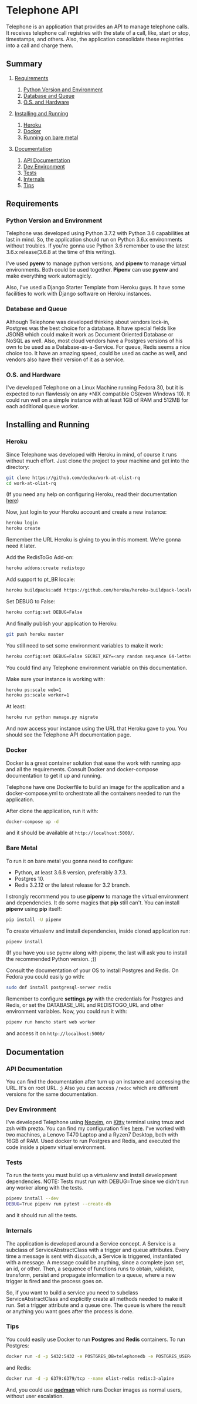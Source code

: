 # Telephone API

Telephone is an application that provides an API to manage telephone calls.
It receives telephone call registries with the state of a call, like, start or stop, timestamps, and others.
Also, the application consolidate these registries into a call and charge them.

## Summary
1. [Requirements](#requirements)
    1. [Python Version and Environment](#python-version-and-environment)
    2. [Database and Queue](#database-and-queue)
    3. [O.S. and Hardware](#os-and-hardware)

2. [Installing and Running](#installing-and-running)
    1. [Heroku](#heroku)
    2. [Docker](#docker)
    3. [Running on bare metal](#bare-metal)

3. [Documentation](#documentation)
    1. [API Documentation](#api-documentation)
    2. [Dev Environment](#dev-environment)
    3. [Tests](#tests)
    4. [Internals](#internals)
    5. [Tips](#tips)


## Requirements
### Python Version and Environment
Telephone was developed using Python 3.7.2 with Python 3.6 capabilities at last in mind. So,
the application should run on Python 3.6.x environments without troubles. If you're gonna use Python 3.6
remember to use the latest 3.6.x release(3.6.8 at the time of this writing).

I've used __pyenv__ to manage python versions, and __pipenv__ to manage virtual environments. Both could be
used together. __Pipenv__ can use __pyenv__ and make everything work automagicly.

Also, I've used a Django Starter Template from Heroku guys. It have some facilities to work with Django software
on Heroku instances.

### Database and Queue
Although Telephone was developed thinking about vendors lock-in, Postgres was the best choice for
a database. It have special fields like JSONB which could make it work as Document Oriented Database
or NoSQL as well. Also, most cloud vendors have a Postgres versions of his own  to be used as a
Database-as-a-Service.
For queue, Redis seems a nice choice too. It have an amazing speed, could be used as cache as well, and
vendors also have their version of it as a service.

### O.S. and Hardware
I've developed Telephone on a Linux Machine running Fedora 30, but it is expected to run flawlessly on any
\*NIX compatible OS(even Windows 10). It could run well on a simple instance with at least 1GB of RAM
and 512MB for each additional queue worker.


## Installing and Running
### Heroku
Since Telephone was developed with Heroku in mind, of course it runs without much effort.
Just clone the project to your machine and get into the directory:
```bash
git clone https://github.com/decko/work-at-olist-rq
cd work-at-olist-rq
```
(If you need any help on configuring Heroku, read their documentation
[here](https://devcenter.heroku.com/articles/getting-started-with-python))

Now, just login to your Heroku account and create a new instance:
```bash
heroku login
heroku create
```
Remember the URL Heroku is giving to you in this moment. We're gonna
need it later.

Add the RedisToGo Add-on:
```bash
heroku addons:create redistogo
```

Add support to pt_BR locale:
```bash
heroku buildpacks:add https://github.com/heroku/heroku-buildpack-locale
```

Set DEBUG to False:
```bash
heroku config:set DEBUG=False
```

And finally publish your application to Heroku:
```bash
git push heroku master
```

You still need to set some environment variables to make it work:
```bash
heroku config:set DEBUG=False SECRET_KEY=<any randon sequence 64-letter long at least>
```
You could find any Telephone environment variable on this documentation.

Make sure your instance is working with:
```bash
heroku ps:scale web=1
heroku ps:scale worker=1
```

At least:
```bash
heroku run python manage.py migrate
```

And now access your instance using the URL that Heroku gave to you.
You should see the Telephone API documentation page.

### Docker
Docker is a great container solution that ease the work with running app and
all the requirements. Consult Docker and docker-compose documentation to get it up and running.

Telephone have one Dockerfile to build an image for the application and a
docker-compose.yml to orchestrate all the containers needed to run the application.

After clone the application, run it with:
```bash
docker-compose up -d
```
and it should be available at `http://localhost:5000/`.

### Bare Metal
To run it on bare metal you gonna need to configure:
* Python, at least 3.6.8 version, preferably 3.7.3.
* Postgres 10.
* Redis 3.2.12 or the latest release for 3.2 branch.

I strongly recommend you to use __pipenv__ to manage the virtual
environment and dependencies. It do some magics that __pip__ still
can't. You can install __pipenv__ using __pip__ itself:
```bash
pip install -U pipenv
```

To create virtualenv and install dependencies, inside cloned application run:
```bash
pipenv install
```
(If you have you use pyenv along with pipenv, the last will ask you to install
the recommended Python version. ;))

Consult the documentation of your OS to install Postgres and Redis.
On Fedora you could easily go with:
```bash
sudo dnf install postgresql-server redis
```

Remember to configure __settings.py__ with the credentials for Postgres and Redis,
or set the DATABASE_URL and REDISTOGO_URL and other environment variables.
Now, you could run it with:
```bash
pipenv run honcho start web worker
```
and access it on `http://localhost:5000/`

## Documentation
### API Documentation
You can find the documentation after turn up an instance and accessing the URL. It's on root
URL. ;)
Also you can access `/redoc` which are different versions for the same documentation.

### Dev Environment
I've developed Telephone using [Neovim](https://neovim.io), on [Kitty](https://sw.kovidgoyal.net/kitty/)
terminal using tmux and zsh with prezto.
You can find my configuration files [here](https://gitlab.com/decko/dotfiles).
I've worked with two machines, a Lenovo T470 Laptop and a Ryzen7 Desktop, both with 16GB of RAM.
Used docker to run Postgres and Redis, and executed the code inside a pipenv virtual environment.

### Tests
To run the tests you must build up a virtualenv and install development dependencies.
NOTE: Tests must run with DEBUG=True since we didn't run any worker along with the tests.
```bash
pipenv install --dev
DEBUG=True pipenv run pytest --create-db
```
and it should run all the tests.

### Internals
The application is developed around a Service concept. A Service is a subclass of
ServiceAbstractClass with a trigger and queue attributes. Every time a message is
sent with `dispatch`, a Service is triggered, instantiated with a message.
A message could be anything, since a complete json set, an id, or other.
Then, a sequence of functions runs to obtain, validate, transform, persist and
propagate information to a queue, where a new trigger is fired and the process goes on.

So, if you want to build a service you need to subclass ServiceAbstractClass and explicitly create
all methods needed to make it run. Set a trigger attribute and a queue one. The queue is where the
result or anything you want goes after the process is done.

### Tips
You could easily use Docker to run __Postgres__ and __Redis__ containers.
To run Postgres:
```bash
docker run -d -p 5432:5432 -e POSTGRES_DB=telephonedb -e POSTGRES_USER=olist_telephone -e POSTGRES_PASSWORD=olist_telephone --name olist-pgdb postgres:10
```

and Redis:
```bash
docker run -d -p 6379:6379/tcp --name olist-redis redis:3-alpine
```

And, you could use [__podman__](https://podman.io) which runs Docker images
as normal users, without user escalation.
